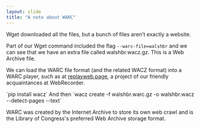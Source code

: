 ```yaml
---
layout: slide
title: "A note about WARC"
---
```


Wget downloaded all the files, but a bunch of files aren't exactly a website.

Part of our Wget command included the flag `--warc-file=walshbr` and we can see that we have an extra file called walshbr.wacz.gz. This is a Web Archive file.

We can load the WARC file format (and the related WACZ format) into a WARC player, such as at [replayweb.page](https://replayweb.page/), a project of our friendly acquaintances at WebRecorder. 

<aside markdown="1" class="notes">
`pip install wacz`
And then `wacz create -f walshbr.warc.gz -o walshbr.wacz --detect-pages --text`

WARC was created by the Internet Archive to store its own web crawl and is the Library of Congress's preferred Web Archive storage format.
</aside>